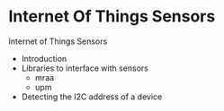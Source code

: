 # Internet Of Things Sensors
Internet of Things Sensors



* Introduction
* Libraries to interface with sensors
    * mraa
    * upm
* Detecting the I2C address of a device

